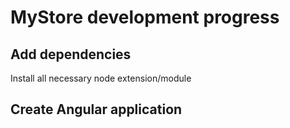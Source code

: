# MyStore development progress

## Add dependencies
Install all necessary node extension/module

## Create Angular  application